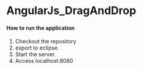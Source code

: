 AngularJs_DragAndDrop
=====================

#### How to run the application

1. Checkout the repository
2. export to eclipse.
3. Start the server.
4. Access localhost:8080

